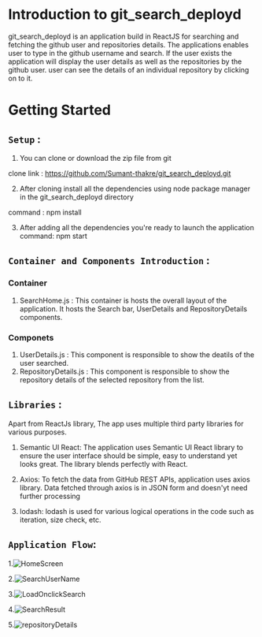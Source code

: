 # Introduction to git_search_deployd

git_search_deployd is an application build in ReactJS for searching and fetching the github user and repositories details.
The applications enables user to type in the github username and search.
If the user exists the application will display the user details as well as the repositories by the github user.
user can see the details of an individual repository by clicking on to it.

# Getting Started

## `Setup` :
1. You can clone or download the zip file from git

clone link : https://github.com/Sumant-thakre/git_search_deployd.git

2. After cloning install all the dependencies using node package manager in the git_search_deployd directory

command : npm install

3. After adding all the dependencies you're ready to launch the application
command: npm start

## `Container and Components Introduction` :

### Container
1. SearchHome.js : This container is hosts the overall layout of the application. It hosts the Search bar, UserDetails and RepositoryDetails components.

### Componets
1. UserDetails.js : This component is responsible to show the deatils of the user searched. 
2. RepositoryDetails.js : This component is responsible to show the repository details of the selected repository from the list.

## `Libraries` :

Apart from ReactJs library, The app uses multiple third party libraries for various purposes.

1. Semantic UI React:
  The application uses Semantic UI React library to ensure the user interface should be simple, easy to understand yet looks great. 
  The library blends perfectly with React.

2. Axios:
  To fetch the data from GitHub REST APIs, application uses axios library. Data fetched through axios is in JSON form and doesn'yt need further processing

3. lodash:
  lodash is used for various logical operations in the code such as iteration, size check, etc. 

## `Application Flow`:

1.![HomeScreen](https://user-images.githubusercontent.com/20232034/110206556-69d16900-7ea4-11eb-9819-0e3dc24ac180.png)

2.![SearchUserName](https://user-images.githubusercontent.com/20232034/110206733-90dc6a80-7ea5-11eb-9ebb-3a5eae712c27.png)

3.![LoadOnclickSearch](https://user-images.githubusercontent.com/20232034/110206742-9fc31d00-7ea5-11eb-8faa-ab885a2ce576.png)

4.![SearchResult](https://user-images.githubusercontent.com/20232034/110206747-a9e51b80-7ea5-11eb-8685-a471d2890925.png)

5.![repositoryDetails](https://user-images.githubusercontent.com/20232034/110206767-be291880-7ea5-11eb-9235-57f2554999d3.png)




